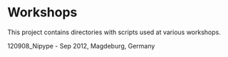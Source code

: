 # Workshops

This project contains directories with scripts used at various workshops.

120908_Nipype - Sep 2012, Magdeburg, Germany